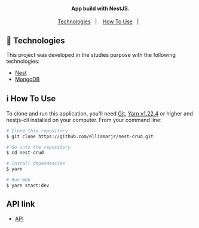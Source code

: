 <h4 align="center">
  App build with NestJS.
</h4>

<p align="center">
  <a href="#rocket-technologies">Technologies</a>&nbsp;&nbsp;&nbsp;|&nbsp;&nbsp;&nbsp;
  <a href="#information_source-how-to-use">How To Use</a>&nbsp;&nbsp;&nbsp;|&nbsp;&nbsp;&nbsp;
</p>

## :rocket: Technologies

This project was developed in the studies purpose with the following technologies:

- [Nest](https://docs.nestjs.com/)
- [MongoDB](https://mongodb.com/)

## :information_source: How To Use

To clone and run this application, you'll need [Git](https://git-scm.com), [Yarn v1.22.4](https://yarnpkg.com/) or higher and nestjs-cli installed on your computer. From your command line:

```bash
# Clone this repository
$ git clone https://github.com/ellismarjr/nest-crud.git

# Go into the repository
$ cd nest-crud

# Install dependencies
$ yarn

# Run Web
$ yarn start:dev

```

## API link
- [API](https://nestjs-crud-jr.herokuapp.co)

